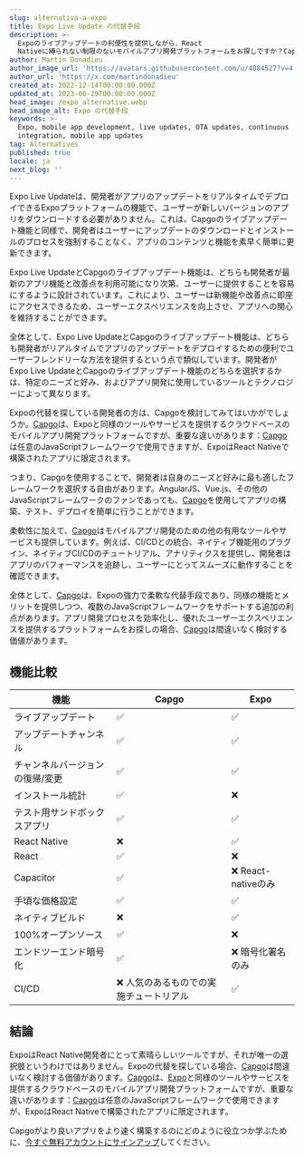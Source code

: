 ```yaml
---
slug: alternativa-a-expo
title: Expo Live Update の代替手段
description: >-
  Expoのライブアップデートの利便性を提供しながら、React
  Nativeに縛られない制限のないモバイルアプリ開発プラットフォームをお探しですか？Capgoをご覧ください。
author: Martin Donadieu
author_image_url: 'https://avatars.githubusercontent.com/u/4084527?v=4'
author_url: 'https://x.com/martindonadieu'
created_at: 2022-12-14T00:00:00.000Z
updated_at: 2023-06-29T00:00:00.000Z
head_image: /expo_alternative.webp
head_image_alt: Expo の代替手段
keywords: >-
  Expo, mobile app development, live updates, OTA updates, continuous
  integration, mobile app updates
tag: Alternatives
published: true
locale: ja
next_blog: ''
---
```

Expo Live Updateは、開発者がアプリのアップデートをリアルタイムでデプロイできるExpoプラットフォームの機能で、ユーザーが新しいバージョンのアプリをダウンロードする必要がありません。これは、Capgoのライブアップデート機能と同様で、開発者はユーザーにアップデートのダウンロードとインストールのプロセスを強制することなく、アプリのコンテンツと機能を素早く簡単に更新できます。

Expo Live UpdateとCapgoのライブアップデート機能は、どちらも開発者が最新のアプリ機能と改善点を利用可能になり次第、ユーザーに提供することを容易にするように設計されています。これにより、ユーザーは新機能や改善点に即座にアクセスできるため、ユーザーエクスペリエンスを向上させ、アプリへの関心を維持することができます。

全体として、Expo Live UpdateとCapgoのライブアップデート機能は、どちらも開発者がリアルタイムでアプリのアップデートをデプロイするための便利でユーザーフレンドリーな方法を提供するという点で類似しています。開発者がExpo Live UpdateとCapgoのライブアップデート機能のどちらを選択するかは、特定のニーズと好み、およびアプリ開発に使用しているツールとテクノロジーによって異なります。

Expoの代替を探している開発者の方は、Capgoを検討してみてはいかがでしょうか。[Capgo](/register/)は、Expoと同様のツールやサービスを提供するクラウドベースのモバイルアプリ開発プラットフォームですが、重要な違いがあります：[Capgo](/register/)は任意のJavaScriptフレームワークで使用できますが、ExpoはReact Nativeで構築されたアプリに限定されます。

つまり、Capgoを使用することで、開発者は自身のニーズと好みに最も適したフレームワークを選択する自由があります。AngularJS、Vue.js、その他のJavaScriptフレームワークのファンであっても、[Capgo](/register/)を使用してアプリの構築、テスト、デプロイを簡単に行うことができます。

柔軟性に加えて、[Capgo](/register/)はモバイルアプリ開発のための他の有用なツールやサービスも提供しています。例えば、CI/CDとの統合、ネイティブ機能用のプラグイン、ネイティブCI/CDのチュートリアル、アナリティクスを提供し、開発者はアプリのパフォーマンスを追跡し、ユーザーにとってスムーズに動作することを確認できます。

全体として、[Capgo](/register/)は、Expoの強力で柔軟な代替手段であり、同様の機能とメリットを提供しつつ、複数のJavaScriptフレームワークをサポートする追加の利点があります。アプリ開発プロセスを効率化し、優れたユーザーエクスペリエンスを提供するプラットフォームをお探しの場合、[Capgo](/register/)は間違いなく検討する価値があります。

## 機能比較

| 機能 | Capgo | Expo |
| --- | --- | --- |
| ライブアップデート | ✅ | ✅ |
| アップデートチャンネル | ✅ | ✅ |
| チャンネルバージョンの復帰/変更 | ✅ | ✅ |
| インストール統計 | ✅ | ❌ |
| テスト用サンドボックスアプリ | ✅ | ✅ |
| React Native | ❌ | ✅ |
| React | ✅ | ❌ |
| Capacitor | ✅ | ❌ React-nativeのみ |
| 手頃な価格設定 | ✅ | ✅ |
| ネイティブビルド | ❌ | ✅ |
| 100%オープンソース | ✅ | ❌ |
| エンドツーエンド暗号化 | ✅ | ❌ 暗号化署名のみ |
| CI/CD | ❌ 人気のあるものでの実施チュートリアル | ✅ |

## 結論

ExpoはReact Native開発者にとって素晴らしいツールですが、それが唯一の選択肢というわけではありません。Expoの代替を探している場合、[Capgo](/register/)は間違いなく検討する価値があります。[Capgo](/register/)は、[Expo](https://expo.dev/)と同様のツールやサービスを提供するクラウドベースのモバイルアプリ開発プラットフォームですが、重要な違いがあります：[Capgo](/register/)は任意のJavaScriptフレームワークで使用できますが、ExpoはReact Nativeで構築されたアプリに限定されます。

Capgoがより良いアプリをより速く構築するのにどのように役立つか学ぶために、[今すぐ無料アカウントにサインアップ](/register/)してください。
